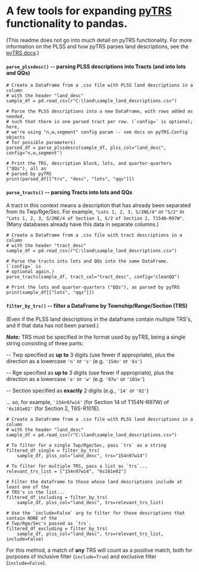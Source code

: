 # A few tools for expanding [pyTRS](https://github.com/JamesPImes/pyTRS) functionality to pandas.

(This readme does not go into much detail on pyTRS functionality. For more information on the PLSS and how pyTRS parses land descriptions, see the [pyTRS docs](https://github.com/JamesPImes/pyTRS).)

#### `parse_plssdesc()` -- parsing PLSS descriptions into Tracts (and into lots and QQs)

```
# Create a DataFrame from a .csv file with PLSS land descriptions in a column
# with the header "land_desc"
sample_df = pd.read_csv(r"C:\land\sample_land_descriptions.csv")

# Parse the PLSS descriptions into a new DataFrame, with rows added as needed,
# such that there is one parsed tract per row. (`config=` is optional; here,
# we're using "n,w,segment" config param -- see docs on pyTRS.Config objects
# for possible parameters)
parsed_df = parse_plssdescs(sample_df, plss_col="land_desc", config="n,w,segment")

# Print the TRS, description block, lots, and quarter-quarters ("QQs"), all as
# parsed by pyTRS
print(parsed_df[["trs", "desc", "lots", "qqs"]])
```

#### `parse_tracts()` -- parsing Tracts into lots and QQs

A tract in this context means a description that has already been separated from its Twp/Rge/Sec. For example, `"Lots 1, 2, 3, S/2NE/4"` or `"S/2"` in `"Lots 1, 2, 3, S/2NE/4 of Section 1, S/2 of Section 2, T154N-R97W"`. (Many databases already have this data in separate columns.)

```
# Create a DataFrame from a .csv file with tract descriptions in a column
# with the header "tract_desc"
sample_df = pd.read_csv(r"C:\land\sample_land_descriptions.csv")

# Parse the tracts into lots and QQs into the same DataFrame. (`config=` is
# optional again.)
parse_tracts(sample_df, tract_col="tract_desc", config="cleanQQ")

# Print the lots and quarter-quarters ("QQs"), as parsed by pyTRS
print(sample_df[["lots", "qqs"]])
```

#### `filter_by_trs()` -- filter a DataFrame by Township/Range/Section (TRS)

(Even if the PLSS land descriptions in the dataframe contain multiple TRS's, and if that data has not been parsed.)

*__Note:__* TRS must be specified in the format used by pyTRS, being a single string consisting of three parts:

-- Twp specified as __up to__ 3 digits (use fewer if appropriate), plus the direction as a lowercase `'n'` or `'s'` (e.g. `'154n'` or `'6s'`)

-- Rge specified as __up to__ 3 digits (use fewer if appropriate), plus the direction as a lowercase `'e'` or `'w'` (e.g. `'97w'` or `'101e'`)

-- Section specified as __exactly__ 2 digits (e.g., `'14'` or `'02'`)

... so, for example, `'154n97w14'` (for Section 14 of T154N-R97W) of `'6s101e02'` (for Section 2, T6S-R101E).

```
# Create a DataFrame from a .csv file with PLSS land descriptions in a column
# with the header "land_desc"
sample_df = pd.read_csv(r"C:\land\sample_land_descriptions.csv")

# To filter for a single Twp/Rge/Sec, pass `trs` as a string
filtered_df_single = filter_by_trs(
    sample_df, plss_col="land_desc", trs="154n97w14")

# To filter for multiple TRS, pass a list as `trs`...
relevant_trs_list = ["154n97w14", "6s101e02"]

# Filter the dataframe to those whose land descriptions include at least one of the
# TRS's in the list...
filtered_df_including = filter_by_trs(
    sample_df, plss_col="land_desc", trs=relevant_trs_list)

# Use the `include=False` arg to filter for those descriptions that contain NONE of the
# Twp/Rge/Sec's passed as `trs`.
filtered_df_excluding = filter_by_trs(
    sample_df, plss_col="land_desc", trs=relevant_trs_list, include=False)
```

For this method, a match of __any__ TRS will count as a positive match, both for purposes of inclusive filter (`include=True`) and exclusive filter (`include=False`).
